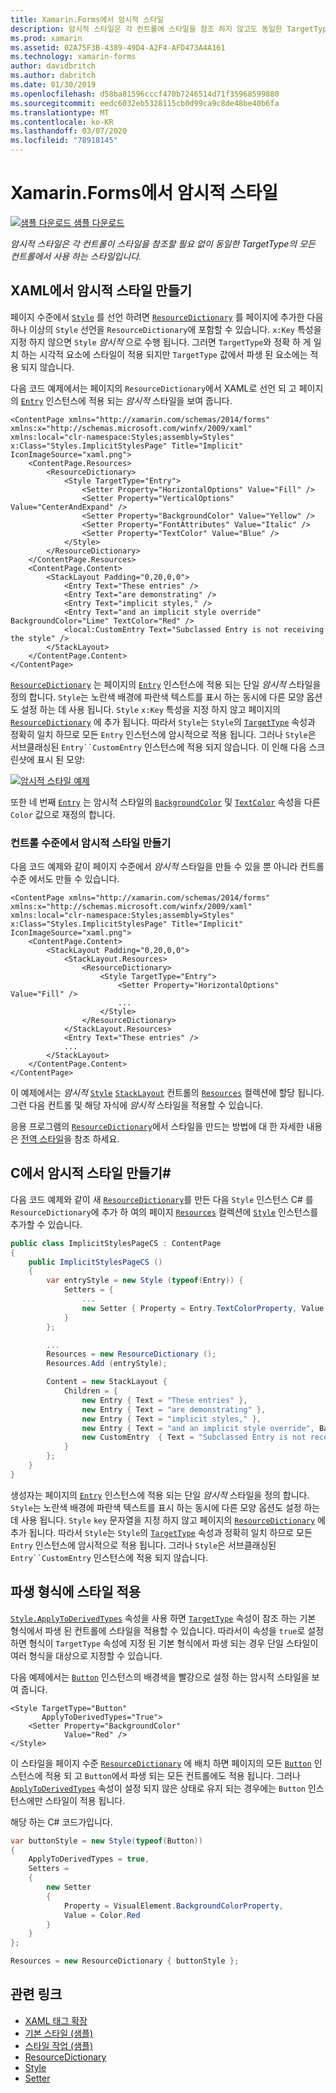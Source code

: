 ```yaml
---
title: Xamarin.Forms에서 암시적 스타일
description: 암시적 스타일은 각 컨트롤에 스타일을 참조 하지 않고도 동일한 TargetType의 모든 컨트롤에서 사용 되는 하나입니다.
ms.prod: xamarin
ms.assetid: 02A75F3B-4389-49D4-A2F4-AFD473A4A161
ms.technology: xamarin-forms
author: davidbritch
ms.author: dabritch
ms.date: 01/30/2019
ms.openlocfilehash: d58ba81596cccf470b7246514d71f35968599880
ms.sourcegitcommit: eedc6032eb5328115cb0d99ca9c8de48be40b6fa
ms.translationtype: MT
ms.contentlocale: ko-KR
ms.lasthandoff: 03/07/2020
ms.locfileid: "78918145"
---
```

# <a name="implicit-styles-in-xamarinforms"></a>Xamarin.Forms에서 암시적 스타일

[![샘플 다운로드](~/media/shared/download.png) 샘플 다운로드](https://docs.microsoft.com/samples/xamarin/xamarin-forms-samples/userinterface-styles-basicstyles)

_암시적 스타일은 각 컨트롤이 스타일을 참조할 필요 없이 동일한 TargetType의 모든 컨트롤에서 사용 하는 스타일입니다._

## <a name="create-an-implicit-style-in-xaml"></a>XAML에서 암시적 스타일 만들기

페이지 수준에서 [`Style`](xref:Xamarin.Forms.Style) 를 선언 하려면 [`ResourceDictionary`](xref:Xamarin.Forms.ResourceDictionary) 를 페이지에 추가한 다음 하나 이상의 `Style` 선언을 `ResourceDictionary`에 포함할 수 있습니다. `x:Key` 특성을 지정 하지 않으면 `Style` *암시적* 으로 수행 됩니다. 그러면 `TargetType`와 정확 하 게 일치 하는 시각적 요소에 스타일이 적용 되지만 `TargetType` 값에서 파생 된 요소에는 적용 되지 않습니다.

다음 코드 예제에서는 페이지의 `ResourceDictionary`에서 XAML로 선언 되 고 페이지의 [`Entry`](xref:Xamarin.Forms.Entry) 인스턴스에 적용 되는 *암시적* 스타일을 보여 줍니다.

```xaml
<ContentPage xmlns="http://xamarin.com/schemas/2014/forms" xmlns:x="http://schemas.microsoft.com/winfx/2009/xaml" xmlns:local="clr-namespace:Styles;assembly=Styles" x:Class="Styles.ImplicitStylesPage" Title="Implicit" IconImageSource="xaml.png">
    <ContentPage.Resources>
        <ResourceDictionary>
            <Style TargetType="Entry">
                <Setter Property="HorizontalOptions" Value="Fill" />
                <Setter Property="VerticalOptions" Value="CenterAndExpand" />
                <Setter Property="BackgroundColor" Value="Yellow" />
                <Setter Property="FontAttributes" Value="Italic" />
                <Setter Property="TextColor" Value="Blue" />
            </Style>
        </ResourceDictionary>
    </ContentPage.Resources>
    <ContentPage.Content>
        <StackLayout Padding="0,20,0,0">
            <Entry Text="These entries" />
            <Entry Text="are demonstrating" />
            <Entry Text="implicit styles," />
            <Entry Text="and an implicit style override" BackgroundColor="Lime" TextColor="Red" />
            <local:CustomEntry Text="Subclassed Entry is not receiving the style" />
        </StackLayout>
    </ContentPage.Content>
</ContentPage>
```

[`ResourceDictionary`](xref:Xamarin.Forms.ResourceDictionary) 는 페이지의 [`Entry`](xref:Xamarin.Forms.Entry) 인스턴스에 적용 되는 단일 *암시적* 스타일을 정의 합니다. `Style`는 노란색 배경에 파란색 텍스트를 표시 하는 동시에 다른 모양 옵션도 설정 하는 데 사용 됩니다. `Style` `x:Key` 특성을 지정 하지 않고 페이지의 [`ResourceDictionary`](xref:Xamarin.Forms.ResourceDictionary) 에 추가 됩니다. 따라서 `Style`는 `Style`의 [`TargetType`](xref:Xamarin.Forms.Style.TargetType) 속성과 정확히 일치 하므로 모든 `Entry` 인스턴스에 암시적으로 적용 됩니다. 그러나 `Style`은 서브클래싱된 `Entry``CustomEntry` 인스턴스에 적용 되지 않습니다. 이 인해 다음 스크린샷에 표시 된 모양:

[![암시적 스타일 예제](implicit-images/implicit-styles.png)](implicit-images/implicit-styles-large.png#lightbox)

또한 네 번째 [`Entry`](xref:Xamarin.Forms.Entry) 는 암시적 스타일의 [`BackgroundColor`](xref:Xamarin.Forms.VisualElement.BackgroundColor) 및 [`TextColor`](xref:Xamarin.Forms.InputView.TextColor) 속성을 다른 `Color` 값으로 재정의 합니다.

### <a name="create-an-implicit-style-at-the-control-level"></a>컨트롤 수준에서 암시적 스타일 만들기

다음 코드 예제와 같이 페이지 수준에서 *암시적* 스타일을 만들 수 있을 뿐 아니라 컨트롤 수준 에서도 만들 수 있습니다.

```xaml
<ContentPage xmlns="http://xamarin.com/schemas/2014/forms" xmlns:x="http://schemas.microsoft.com/winfx/2009/xaml" xmlns:local="clr-namespace:Styles;assembly=Styles" x:Class="Styles.ImplicitStylesPage" Title="Implicit" IconImageSource="xaml.png">
    <ContentPage.Content>
        <StackLayout Padding="0,20,0,0">
            <StackLayout.Resources>
                <ResourceDictionary>
                    <Style TargetType="Entry">
                        <Setter Property="HorizontalOptions" Value="Fill" />
                        ...
                    </Style>
                </ResourceDictionary>
            </StackLayout.Resources>
            <Entry Text="These entries" />
            ...
        </StackLayout>
    </ContentPage.Content>
</ContentPage>
```

이 예제에서는 *암시적* [`Style`](xref:Xamarin.Forms.Style) [`StackLayout`](xref:Xamarin.Forms.StackLayout) 컨트롤의 [`Resources`](xref:Xamarin.Forms.VisualElement.Resources) 컬렉션에 할당 됩니다. 그런 다음 컨트롤 및 해당 자식에 *암시적* 스타일을 적용할 수 있습니다.

응용 프로그램의 [`ResourceDictionary`](xref:Xamarin.Forms.ResourceDictionary)에서 스타일을 만드는 방법에 대 한 자세한 내용은 [전역 스타일](~/xamarin-forms/user-interface/styles/application.md)을 참조 하세요.

## <a name="create-an-implicit-style-in-c35"></a>C에서 암시적 스타일 만들기&#35;

다음 코드 예제와 같이 새 [`ResourceDictionary`](xref:Xamarin.Forms.ResourceDictionary)를 만든 다음 `Style` 인스턴스 C# 를 `ResourceDictionary`에 추가 하 여의 페이지 [`Resources`](xref:Xamarin.Forms.VisualElement.Resources) 컬렉션에 [`Style`](xref:Xamarin.Forms.Style) 인스턴스를 추가할 수 있습니다.

```csharp
public class ImplicitStylesPageCS : ContentPage
{
    public ImplicitStylesPageCS ()
    {
        var entryStyle = new Style (typeof(Entry)) {
            Setters = {
                ...
                new Setter { Property = Entry.TextColorProperty, Value = Color.Blue }
            }
        };

        ...
        Resources = new ResourceDictionary ();
        Resources.Add (entryStyle);

        Content = new StackLayout {
            Children = {
                new Entry { Text = "These entries" },
                new Entry { Text = "are demonstrating" },
                new Entry { Text = "implicit styles," },
                new Entry { Text = "and an implicit style override", BackgroundColor = Color.Lime, TextColor = Color.Red },
                new CustomEntry  { Text = "Subclassed Entry is not receiving the style" }
            }
        };
    }
}
```

생성자는 페이지의 [`Entry`](xref:Xamarin.Forms.Entry) 인스턴스에 적용 되는 단일 *암시적* 스타일을 정의 합니다. `Style`는 노란색 배경에 파란색 텍스트를 표시 하는 동시에 다른 모양 옵션도 설정 하는 데 사용 됩니다. `Style` `key` 문자열을 지정 하지 않고 페이지의 [`ResourceDictionary`](xref:Xamarin.Forms.ResourceDictionary) 에 추가 됩니다. 따라서 `Style`는 `Style`의 [`TargetType`](xref:Xamarin.Forms.Style.TargetType) 속성과 정확히 일치 하므로 모든 `Entry` 인스턴스에 암시적으로 적용 됩니다. 그러나 `Style`은 서브클래싱된 `Entry``CustomEntry` 인스턴스에 적용 되지 않습니다.

## <a name="apply-a-style-to-derived-types"></a>파생 형식에 스타일 적용

[`Style.ApplyToDerivedTypes`](xref:Xamarin.Forms.Style.ApplyToDerivedTypes) 속성을 사용 하면 [`TargetType`](xref:Xamarin.Forms.Style.TargetType) 속성이 참조 하는 기본 형식에서 파생 된 컨트롤에 스타일을 적용할 수 있습니다. 따라서이 속성을 `true`로 설정 하면 형식이 `TargetType` 속성에 지정 된 기본 형식에서 파생 되는 경우 단일 스타일이 여러 형식을 대상으로 지정할 수 있습니다.

다음 예제에서는 [`Button`](xref:Xamarin.Forms.Button) 인스턴스의 배경색을 빨강으로 설정 하는 암시적 스타일을 보여 줍니다.

```xaml
<Style TargetType="Button"
       ApplyToDerivedTypes="True">
    <Setter Property="BackgroundColor"
            Value="Red" />
</Style>
```

이 스타일을 페이지 수준 [`ResourceDictionary`](xref:Xamarin.Forms.ResourceDictionary) 에 배치 하면 페이지의 모든 [`Button`](xref:Xamarin.Forms.Button) 인스턴스에 적용 되 고 `Button`에서 파생 되는 모든 컨트롤에도 적용 됩니다. 그러나 [`ApplyToDerivedTypes`](xref:Xamarin.Forms.Style.ApplyToDerivedTypes) 속성이 설정 되지 않은 상태로 유지 되는 경우에는 `Button` 인스턴스에만 스타일이 적용 됩니다.

해당 하는 C# 코드가입니다.

```csharp
var buttonStyle = new Style(typeof(Button))
{
    ApplyToDerivedTypes = true,
    Setters =
    {
        new Setter
        {
            Property = VisualElement.BackgroundColorProperty,
            Value = Color.Red
        }
    }
};

Resources = new ResourceDictionary { buttonStyle };
```

## <a name="related-links"></a>관련 링크

- [XAML 태그 확장](~/xamarin-forms/xaml/xaml-basics/xaml-markup-extensions.md)
- [기본 스타일 (샘플)](https://docs.microsoft.com/samples/xamarin/xamarin-forms-samples/userinterface-styles-basicstyles)
- [스타일 작업 (샘플)](https://docs.microsoft.com/samples/xamarin/xamarin-forms-samples/workingwithstyles)
- [ResourceDictionary](xref:Xamarin.Forms.ResourceDictionary)
- [Style](xref:Xamarin.Forms.Style)
- [Setter](xref:Xamarin.Forms.Setter)
